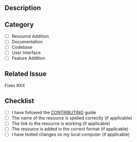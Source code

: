 ## Description

<!-- Describe the changes made in the pull request -->

## Category

<!-- Type 'x' in the square brackets '[ ]' to check the corresponding category -->

- [ ] Resource Addition
- [ ] Documentation
- [ ] Codebase
- [ ] User Interface
- [ ] Feature Addition

## Related Issue

<!-- Link the pull request to the corresponding issue by replacing 'XX' with the issue number -->

Fixes #XX

## Checklist

<!-- Type 'x' in the square brackets '[ ]' to check the corresponding criteria -->

- [ ] I have followed the [CONTRIBUTING](https://github.com/Sriparno08/Start-Contributing/blob/main/CONTRIBUTING.md) guide
- [ ] The name of the resource is spelled correctly (if applicable)
- [ ] The link to the resource is working (if applicable)
- [ ] The resource is added in the correct format (if applicable)
- [ ] I have tested changes on my local computer (if applicable)